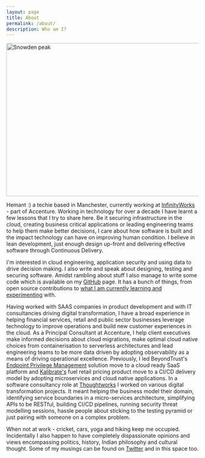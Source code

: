 ```yaml
---
layout: page
title: About
permalink: /about/
description: Who am I?
---
```


<img src="{{ site.url }}/assets/hk-snowden-peak.jpg" title="Snowden peak" width="750" height="400"/>

Hemant :) a techie based in Manchester, currently working at [InfinityWorks](https://www.infinityworks.com/) - part of Accenture. Working in technology for over a decade I have learnt a few lessons that I try to share here. Be it securing infrastructure in the cloud, creating business critical applications or leading engineering teams to help them make better decisions, I care about how software is built and the impact technology can have on improving human condition. I believe in lean development, just enough design up-front and delivering effective software through Continuous Delivery.

I'm interested in cloud engineering, application security and using data to drive decision making. I also write and speak about designing, testing and securing software. Amidst rambling about stuff I also manage to write some code which is available on my [GitHub](https://github.com/hemantksingh) page. It has a bunch of things, from open source contributions to [what I am currently learning and experimenting](https://github.com/hemantksingh/messup-learn) with.

Having worked with SAAS companies in product development and with IT consultancies driving digital transformation, I have a broad experience in helping financial services, retail and public sector businesses leverage technology to improve operations and build new customer experiences in the cloud. As a Principal Consultant at Accenture, I help client executives make informed decisions about cloud migrations, make optimal cloud native choices from containerisation to serverless architectures and lead engineering teams to be more data driven by adopting observability as a means of driving operational excellence. Previously, I led BeyondTrust's [Endpoint Privilege Management](https://www.beyondtrust.com/solutions) solution move to a cloud ready SaaS platform and [Kalibrate's](https://www.kalibrate.com) fuel retail pricing product move to a CI/CD delivery model by adopting microservices and cloud native applications. In a software consultancy role at [Thoughtworks](https://thoughtworks.com) I worked on various digital transformation projects. It meant helping the business model their domain, identifying service boundaries in a micro-services architecture, simplifying APIs to be RESTful, building CI/CD pipelines, running security threat modelling sessions, hassle people about sticking to the testing pyramid or just pairing with someone on a complex problem.

When not at work - cricket, cars, yoga and hiking keep me occupied. Incidentally I also happen to have completely dispassionate opinions and views encompassing politics, history, Indian philosophy and cultural thought. Some of my musings can be found on [Twitter](https://twitter.com/_hemantksingh) and in this space too.

